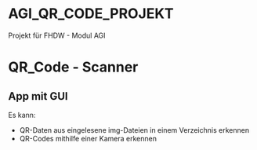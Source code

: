 # AGI_QR_CODE_PROJEKT
Projekt für FHDW - Modul AGI


# QR_Code - Scanner

## App mit GUI 
Es kann: 
- QR-Daten aus eingelesene img-Dateien in einem Verzeichnis erkennen
- QR-Codes mithilfe einer Kamera erkennen 

